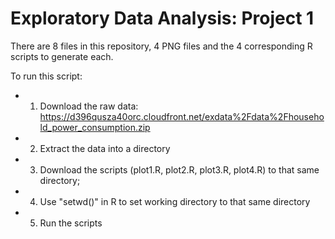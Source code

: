 Exploratory Data Analysis: Project 1
============================

There are 8 files in this repository, 4 PNG files and the 4 corresponding R scripts to generate each. 

To run this script:
* 1) Download the raw data: https://d396qusza40orc.cloudfront.net/exdata%2Fdata%2Fhousehold_power_consumption.zip
* 2) Extract the data into a directory
* 3) Download the scripts (plot1.R, plot2.R, plot3.R, plot4.R) to that same directory;
* 4) Use "setwd()" in R to set working directory to that same directory
* 5) Run the scripts